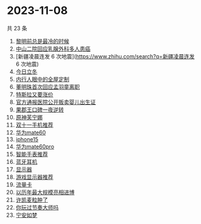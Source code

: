 # 2023-11-08

共 23 条

<!-- BEGIN -->
<!-- 最后更新时间 Wed Nov 08 2023 08:51:54 GMT+0800 (China Standard Time) -->

1. [黎明前总是最冷的时候](https://www.zhihu.com/search?q=黎明前总是最冷的时候)
1. [中山二院回应乳腺外科多人患癌](https://www.zhihu.com/search?q=中山二院回应乳腺外科多人患癌)
1. [新疆凌晨连发 6 次地震](https://www.zhihu.com/search?q=新疆凌晨连发 6 次地震)
1. [今日立冬](https://www.zhihu.com/search?q=今日立冬)
1. [内行人眼中的全屋定制](https://www.zhihu.com/search?q=内行人眼中的全屋定制)
1. [董明珠首次回应孟羽童离职](https://www.zhihu.com/search?q=董明珠首次回应孟羽童离职)
1. [特斯拉又要涨价](https://www.zhihu.com/search?q=特斯拉又要涨价)
1. [官方通报医院公开贩卖婴儿出生证](https://www.zhihu.com/search?q=官方通报医院公开贩卖婴儿出生证)
1. [果郡王口碑一夜逆转](https://www.zhihu.com/search?q=果郡王口碑一夜逆转)
1. [原神芙宁娜](https://www.zhihu.com/search?q=原神芙宁娜)
1. [双十一手机推荐](https://www.zhihu.com/search?q=双十一手机推荐)
1. [华为mate60](https://www.zhihu.com/search?q=华为mate60)
1. [iphone15](https://www.zhihu.com/search?q=iphone15)
1. [华为mate60pro](https://www.zhihu.com/search?q=华为mate60pro)
1. [智能手表推荐](https://www.zhihu.com/search?q=智能手表推荐)
1. [蓝牙耳机](https://www.zhihu.com/search?q=蓝牙耳机)
1. [显示器](https://www.zhihu.com/search?q=显示器)
1. [游戏显示器推荐](https://www.zhihu.com/search?q=游戏显示器推荐)
1. [流量卡](https://www.zhihu.com/search?q=流量卡)
1. [以历年最大规模亮相进博](https://www.zhihu.com/search?q=以历年最大规模亮相进博)
1. [许凯麦粒肿了](https://www.zhihu.com/search?q=许凯麦粒肿了)
1. [你玩过节奏大师吗](https://www.zhihu.com/search?q=你玩过节奏大师吗)
1. [宁安如梦](https://www.zhihu.com/search?q=宁安如梦)

<!-- END -->
